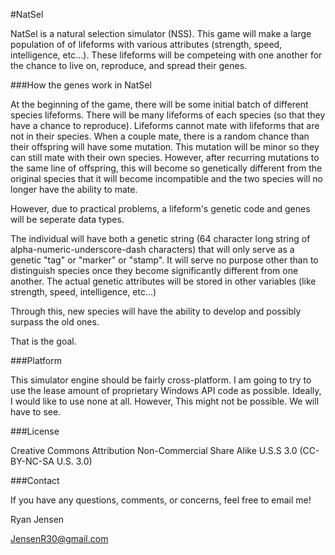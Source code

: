 #NatSel

NatSel is a natural selection simulator (NSS).  This game will make a large population of of lifeforms with various attributes (strength, speed, intelligence, etc...). These lifeforms will be competeing with one another for the chance to live on, reproduce, and spread their genes.

###How the genes work in NatSel

At the beginning of the game, there will be some initial batch of different species lifeforms. There will be many lifeforms of each species (so that they have a chance to reproduce). Lifeforms cannot mate with lifeforms that are not in their species. When a couple mate, there is a random chance than their offspring will have some mutation. This mutation will be minor so they can still mate with their own species. However, after recurring mutations to the same line of offspring, this will become so genetically different from the original species that it will become incompatible and the two species will no longer have the ability to mate.

However, due to practical problems, a lifeform's genetic code and genes will be seperate data types. 

The individual will have both a genetic string (64 character long string of alpha-numeric-underscore-dash characters) that will only serve as a genetic "tag" or "marker" or "stamp". It will serve no purpose other than to distinguish species once they become significantly different from one another. The actual genetic attributes will be stored in other variables (like strength, speed, intelligence, etc...)

Through this, new species will have the ability to develop and possibly surpass the old ones.

That is the goal.

###Platform

This simulator engine should be fairly cross-platform. I am going to try to use the lease amount of proprietary Windows API code as possible. Ideally, I would like to use none at all. However, This might not be possible. We will have to see.


###License

Creative Commons Attribution Non-Commercial Share Alike U.S.S 3.0 (CC-BY-NC-SA U.S. 3.0)

###Contact

If you have any questions, comments, or concerns, feel free to email me!


Ryan Jensen

JensenR30@gmail.com
